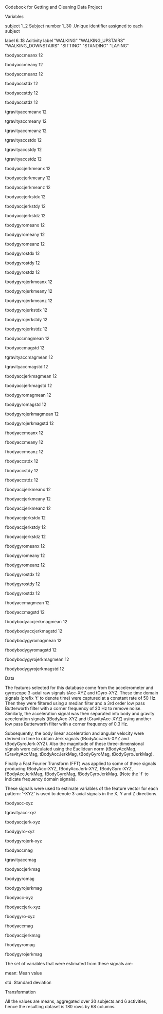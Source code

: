 Codebook for Getting and Cleaning Data Project

Variables

subject 1..2 Subject number 1..30 .Unique identifier assigned to each subject

label 6..18 Acitivity label "WALKING" "WALKING_UPSTAIRS" "WALKING_DOWNSTAIRS" "SITTING" "STANDING" "LAYING"

tbodyaccmeanx 12

tbodyaccmeany 12

tbodyaccmeanz 12

tbodyaccstdx 12

tbodyaccstdy 12

tbodyaccstdz 12

tgravityaccmeanx 12

tgravityaccmeany 12

tgravityaccmeanz 12

tgravityaccstdx 12

tgravityaccstdy 12

tgravityaccstdz 12

tbodyaccjerkmeanx 12

tbodyaccjerkmeany 12

tbodyaccjerkmeanz 12

tbodyaccjerkstdx 12

tbodyaccjerkstdy 12

tbodyaccjerkstdz 12

tbodygyromeanx 12

tbodygyromeany 12

tbodygyromeanz 12

tbodygyrostdx 12

tbodygyrostdy 12

tbodygyrostdz 12

tbodygyrojerkmeanx 12

tbodygyrojerkmeany 12

tbodygyrojerkmeanz 12

tbodygyrojerkstdx 12

tbodygyrojerkstdy 12

tbodygyrojerkstdz 12

tbodyaccmagmean 12

tbodyaccmagstd 12

tgravityaccmagmean 12

tgravityaccmagstd 12

tbodyaccjerkmagmean 12

tbodyaccjerkmagstd 12

tbodygyromagmean 12

tbodygyromagstd 12

tbodygyrojerkmagmean 12

tbodygyrojerkmagstd 12

fbodyaccmeanx 12

fbodyaccmeany 12

fbodyaccmeanz 12

fbodyaccstdx 12

fbodyaccstdy 12

fbodyaccstdz 12

fbodyaccjerkmeanx 12

fbodyaccjerkmeany 12

fbodyaccjerkmeanz 12

fbodyaccjerkstdx 12

fbodyaccjerkstdy 12

fbodyaccjerkstdz 12

fbodygyromeanx 12

fbodygyromeany 12

fbodygyromeanz 12

fbodygyrostdx 12

fbodygyrostdy 12

fbodygyrostdz 12

fbodyaccmagmean 12

fbodyaccmagstd 12

fbodybodyaccjerkmagmean 12

fbodybodyaccjerkmagstd 12

fbodybodygyromagmean 12

fbodybodygyromagstd 12

fbodybodygyrojerkmagmean 12

fbodybodygyrojerkmagstd 12

Data

The features selected for this database come from the accelerometer and gyroscope 3-axial raw signals tAcc-XYZ and tGyro-XYZ. These time domain signals (prefix 't' to denote time) were captured at a constant rate of 50 Hz. Then they were filtered using a median filter and a 3rd order low pass Butterworth filter with a corner frequency of 20 Hz to remove noise. Similarly, the acceleration signal was then separated into body and gravity acceleration signals (tBodyAcc-XYZ and tGravityAcc-XYZ) using another low pass Butterworth filter with a corner frequency of 0.3 Hz.

Subsequently, the body linear acceleration and angular velocity were derived in time to obtain Jerk signals (tBodyAccJerk-XYZ and tBodyGyroJerk-XYZ). Also the magnitude of these three-dimensional signals were calculated using the Euclidean norm (tBodyAccMag, tGravityAccMag, tBodyAccJerkMag, tBodyGyroMag, tBodyGyroJerkMag).

Finally a Fast Fourier Transform (FFT) was applied to some of these signals producing fBodyAcc-XYZ, fBodyAccJerk-XYZ, fBodyGyro-XYZ, fBodyAccJerkMag, fBodyGyroMag, fBodyGyroJerkMag. (Note the 'f' to indicate frequency domain signals).

These signals were used to estimate variables of the feature vector for each pattern: '-XYZ' is used to denote 3-axial signals in the X, Y and Z directions.

tbodyacc-xyz

tgravityacc-xyz

tbodyaccjerk-xyz

tbodygyro-xyz

tbodygyrojerk-xyz

tbodyaccmag

tgravityaccmag

tbodyaccjerkmag

tbodygyromag

tbodygyrojerkmag

fbodyacc-xyz

fbodyaccjerk-xyz

fbodygyro-xyz

fbodyaccmag

fbodyaccjerkmag

fbodygyromag

fbodygyrojerkmag

The set of variables that were estimated from these signals are:

mean: Mean value

std: Standard deviation

Transformation

All the values are means, aggregated over 30 subjects and 6 activities, hence the resulting dataset is 180 rows by 68 columns.
